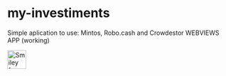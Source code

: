 # my-investiments

Simple aplication to use:
Mintos, Robo.cash and Crowdestor WEBVIEWS APP (working)

 <img src="https://i.ibb.co/7Ysv6wB/Screenshot-2019-11-16-at-12-35-38.png" alt="Smiley face" height="42" width="42"> 


